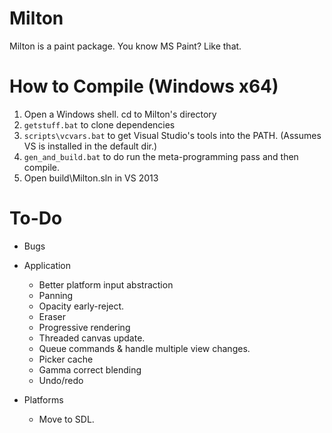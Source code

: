 Milton
======

Milton is a paint package. You know MS Paint? Like that.

How to Compile (Windows x64)
============================

1. Open a Windows shell. cd to Milton's directory
2. `getstuff.bat` to clone dependencies
3. `scripts\vcvars.bat` to get Visual Studio's tools into the PATH. (Assumes VS is installed in the default dir.)
4. `gen_and_build.bat` to do run the meta-programming pass and then compile.
4. Open build\Milton.sln in VS 2013

To-Do
=====

* Bugs

* Application
    * Better platform input abstraction
    * Panning
    * Opacity early-reject.
    * Eraser
    * Progressive rendering
    * Threaded canvas update.
    * Queue commands & handle multiple view changes.
    * Picker cache
    * Gamma correct blending
    * Undo/redo

* Platforms
    * Move to SDL.

